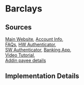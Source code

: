 # Barclays

## Sources
[Main Website](https://www.barclays.co.uk/current-accounts/),	[Account Info](https://www.barclays.co.uk/ways-to-bank/online-banking/),	
[FAQs](https://www.barclays.co.uk/help/),	[HW Authenticator](https://www.barclays.co.uk/ways-to-bank/online-banking/pinsentry-guide/),	
[SW Authenticator](https://www.barclays.co.uk/help/mobile-banking/pinsentry/info/),	
[Banking App](https://play.google.com/store/apps/details?id=com.barclays.android.barclaysmobilebanking),	
[Video Tutorial](https://www.youtube.com/playlist?list=PLecqH2uhOR0bezh21XmNCzhCHBWpOA8Nf),	 
[Addin payee details](https://www.barclays.co.uk/help/payments/payment-information/payee-new/)

## Implementation Details